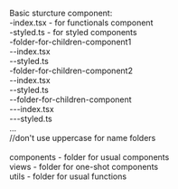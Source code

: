 Basic sturcture component: <br>
-index.tsx - for functionals component<br>
-styled.ts - for styled components<br>
-folder-for-children-component1<br>
--index.tsx<br>
--styled.ts<br>
-folder-for-children-component2<br>
--index.tsx<br>
--styled.ts<br>
--folder-for-children-component<br>
---index.tsx<br>
---styled.ts<br>
...<br>
//don't use uppercase for name folders<br>
<br>
components - folder for usual components<br>
views - folder for one-shot components<br>
utils - folder for usual functions<br>

